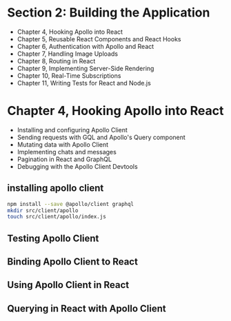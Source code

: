# Section 2: Building the Application
- Chapter 4, Hooking Apollo into React
- Chapter 5, Reusable React Components and React Hooks
- Chapter 6, Authentication with Apollo and React
- Chapter 7, Handling Image Uploads
- Chapter 8, Routing in React
- Chapter 9, Implementing Server-Side Rendering
- Chapter 10, Real-Time Subscriptions
- Chapter 11, Writing Tests for React and Node.js

# Chapter 4, Hooking Apollo into React
-  Installing and configuring Apollo Client
-  Sending requests with GQL and Apollo's Query component
-  Mutating data with Apollo Client
-  Implementing chats and messages
-  Pagination in React and GraphQL
-  Debugging with the Apollo Client Devtools

## installing apollo client 
```sh
npm install --save @apollo/client graphql
mkdir src/client/apollo
touch src/client/apollo/index.js
```

## Testing Apollo Client
## Binding Apollo Client to React
## Using Apollo Client in React
## Querying in React with Apollo Client



